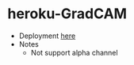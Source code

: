 # heroku-GradCAM
- Deployment [here](https://heroku-gradcam.herokuapp.com/)   
- Notes
    - Not support alpha channel
